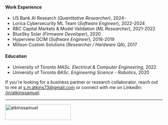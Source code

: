 #### Work Experience

- US Bank AI Research (*Quantitative Researcher*), 2024-
- Lorica Cybersecurity ML Team (*Software Engineer*), 2022-2024
- RBC Capital Markets & Model Validation (*ML Researcher*), 2021-2022
- BlueSky Solar (*Firmware Developer*),  2020
- Hyperview DCIM (*Software Engineer*), 2018-2019
- Millson Custom Solutions (*Researcher / Hardware QA*), 2017

#### Education

- University of Toronto *MASc. Electrical & Computer Engineering*, 2022
- University of Toronto *BASc. Engineering Science - Robotics*, 2020

If you're looking for a business partner or research collaborator, reach out to me at [s.m.atkins73@gmail.com](mailto:s.m.atkins73@gmail.com) or connect with me on LinkedIn: [/in/atkinssamuel](https://www.linkedin.com/in/atkinssamuel/). 

<hr>

<p><a href="https://www.buymeacoffee.com/atkinssamuel"> <img align="left" src="https://cdn.buymeacoffee.com/buttons/v2/default-yellow.png" height="50" width="210" alt="atkinssamuel" /></a></p><br><br>
